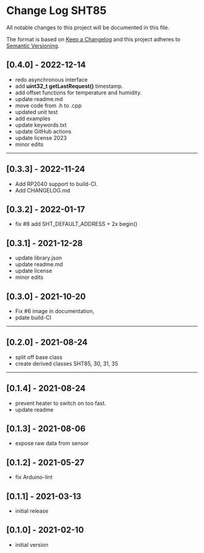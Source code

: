# Change Log SHT85

All notable changes to this project will be documented in this file.

The format is based on [Keep a Changelog](http://keepachangelog.com/)
and this project adheres to [Semantic Versioning](http://semver.org/).


## [0.4.0] - 2022-12-14
- redo asynchronous interface
- add **uint32_t getLastRequest()** timestamp.
- add offset functions for temperature and humidity.
- update readme.md
- move code from .h to .cpp
- updated unit test
- add examples
- update keywords.txt
- update GitHub actions
- update license 2023
- minor edits

----

## [0.3.3] - 2022-11-24
- Add RP2040 support to build-CI.
- Add CHANGELOG.md

## [0.3.2] - 2022-01-17
- fix #8 add SHT_DEFAULT_ADDRESS + 2x begin()

## [0.3.1] - 2021-12-28  
- update library.json
- update readme.md
- update license
- minor edits

## [0.3.0] - 2021-10-20  
- Fix #6 image in documentation, 
- pdate build-CI

----

## [0.2.0] - 2021-08-24
- split off base class
- create derived classes SHT85, 30, 31, 35

----

## [0.1.4] - 2021-08-24  
- prevent heater to switch on too fast.
- update readme

## [0.1.3] - 2021-08-06
- expose raw data from sensor

## [0.1.2] - 2021-05-27
- fix Arduino-lint

## [0.1.1] - 2021-03-13
- initial release

## [0.1.0] - 2021-02-10
- initial version


